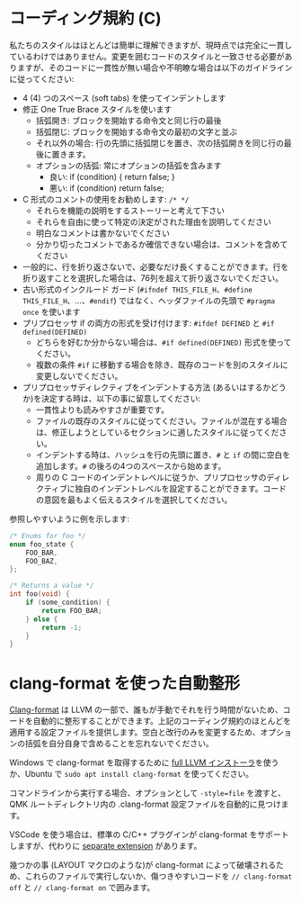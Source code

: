 # コーディング規約 (C)

<!---
  original document: 0.9.19:docs/coding_conventions_c.md
  git diff 0.9.19 HEAD -- docs/coding_conventions_c.md | cat
-->

私たちのスタイルはほとんどは簡単に理解できますが、現時点では完全に一貫しているわけではありません。変更を囲むコードのスタイルと一致させる必要がありますが、そのコードに一貫性が無い場合や不明瞭な場合は以下のガイドラインに従ってください:

* 4 (4) つのスペース (soft tabs) を使ってインデントします
* 修正 One True Brace スタイルを使います
   * 括弧開き: ブロックを開始する命令文と同じ行の最後
   * 括弧閉じ: ブロックを開始する命令文の最初の文字と並ぶ
   * それ以外の場合: 行の先頭に括弧閉じを置き、次の括弧開きを同じ行の最後に置きます。
   * オプションの括弧: 常にオプションの括弧を含みます
      * 良い: if (condition) { return false; }
      * 悪い: if (condition) return false;
* C 形式のコメントの使用をお勧めします: `/* */`
   * それらを機能の説明をするストーリーと考えて下さい
   * それらを自由に使って特定の決定がされた理由を説明してください
   * 明白なコメントは書かないでください
   * 分かり切ったコメントであるか確信できない場合は、コメントを含めてください
* 一般的に、行を折り返さないで、必要なだけ長くすることができます。行を折り返すことを選択した場合は、76列を超えて折り返さないでください。
* 古い形式のインクルード ガード (`#ifndef THIS_FILE_H`、`#define THIS_FILE_H`、...、`#endif`) ではなく、ヘッダファイルの先頭で `#pragma once` を使います
* プリプロセッサ if の両方の形式を受け付けます: `#ifdef DEFINED` と `#if defined(DEFINED)`
   * どちらを好むか分からない場合は、`#if defined(DEFINED)` 形式を使ってください。
   * 複数の条件 `#if` に移動する場合を除き、既存のコードを別のスタイルに変更しないでください。
* プリプロセッサディレクティブをインデントする方法 (あるいはするかどうか)を決定する時は、以下の事に留意してください:
   * 一貫性よりも読みやすさが重要です。
   * ファイルの既存のスタイルに従ってください。ファイルが混在する場合は、修正しようとしているセクションに適したスタイルに従ってください。
   * インデントする時は、ハッシュを行の先頭に置き、`#` と `if` の間に空白を追加します。`#` の後ろの4つのスペースから始めます。
   * 周りの C コードのインデントレベルに従うか、プリプロセッサのディレクティブに独自のインデントレベルを設定することができます。コードの意図を最もよく伝えるスタイルを選択してください。

参照しやすいように例を示します:

```c
/* Enums for foo */
enum foo_state {
    FOO_BAR,
    FOO_BAZ,
};

/* Returns a value */
int foo(void) {
    if (some_condition) {
        return FOO_BAR;
    } else {
        return -1;
    }
}
```

# clang-format を使った自動整形

[Clang-format](https://clang.llvm.org/docs/ClangFormat.html) は LLVM の一部で、誰もが手動でそれを行う時間がないため、コードを自動的に整形することができます。上記のコーディング規約のほとんどを適用する設定ファイルを提供します。空白と改行のみを変更するため、オプションの括弧を自分自身で含めることを忘れないでください。

Windows で clang-format を取得するために [full LLVM インストーラ](http://llvm.org/builds/)を使うか、Ubuntu で `sudo apt install clang-format` を使ってください。

コマンドラインから実行する場合、オプションとして `-style=file` を渡すと、QMK ルートディレクトリ内の .clang-format 設定ファイルを自動的に見つけます。

VSCode を使う場合は、標準の C/C++ プラグインが clang-format をサポートしますが、代わりに [separate extension](https://marketplace.visualstudio.com/items?itemName=LLVMExtensions.ClangFormat) があります。

幾つかの事 (LAYOUT マクロのような)が clang-format によって破壊されるため、これらのファイルで実行しないか、傷つきやすいコードを `// clang-format off` と `// clang-format on` で囲みます。
